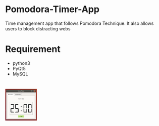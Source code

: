 # Pomodora-Timer-App
Time management app that follows Pomodora Technique. It also allows users to block distracting webs

# Requirement
* python3
* PyQt5
* MySQL

#
<img src="images/TomatoTimer.png" width = "100" height = "100">
